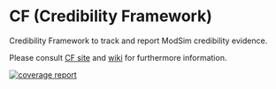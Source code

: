 # CF (Credibility Framework)

Credibility Framework to track and report ModSim credibility evidence.

Please consult [CF site](https://george_orient.gitlab.io/cf/) and [wiki](https://gitlab.com/CredibilityFramework/cf/-/wikis/home) for furthermore information.

[![coverage report](https://gitlab.com/CredibilityFramework/cf/badges/develop/coverage.svg)](https://gitlab.com/iwf/cf/-/commits/develop)